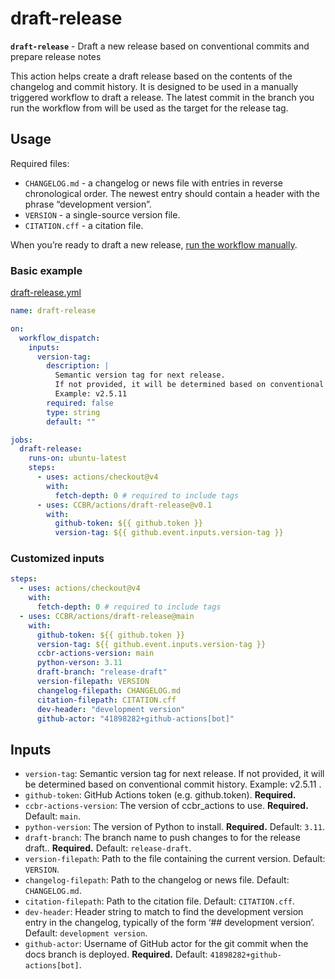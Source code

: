 # draft-release

**`draft-release`** - Draft a new release based on conventional commits
and prepare release notes

This action helps create a draft release based on the contents of the
changelog and commit history. It is designed to be used in a manually
triggered workflow to draft a release. The latest commit in the branch
you run the workflow from will be used as the target for the release
tag.

## Usage

Required files:

- `CHANGELOG.md` - a changelog or news file with entries in reverse
  chronological order. The newest entry should contain a header with the
  phrase “development version”.
- `VERSION` - a single-source version file.
- `CITATION.cff` - a citation file.

When you’re ready to draft a new release, [run the workflow
manually](https://docs.github.com/en/actions/managing-workflow-runs-and-deployments/managing-workflow-runs/manually-running-a-workflow).

### Basic example

[draft-release.yml](/examples/draft-release.yml)

```yaml
name: draft-release

on:
  workflow_dispatch:
    inputs:
      version-tag:
        description: |
          Semantic version tag for next release.
          If not provided, it will be determined based on conventional commit history.
          Example: v2.5.11
        required: false
        type: string
        default: ""

jobs:
  draft-release:
    runs-on: ubuntu-latest
    steps:
      - uses: actions/checkout@v4
        with:
          fetch-depth: 0 # required to include tags
      - uses: CCBR/actions/draft-release@v0.1
        with:
          github-token: ${{ github.token }}
          version-tag: ${{ github.event.inputs.version-tag }}
```

### Customized inputs

```yaml
steps:
  - uses: actions/checkout@v4
    with:
      fetch-depth: 0 # required to include tags
  - uses: CCBR/actions/draft-release@main
    with:
      github-token: ${{ github.token }}
      version-tag: ${{ github.event.inputs.version-tag }}
      ccbr-actions-version: main
      python-verson: 3.11
      draft-branch: "release-draft"
      version-filepath: VERSION
      changelog-filepath: CHANGELOG.md
      citation-filepath: CITATION.cff
      dev-header: "development version"
      github-actor: "41898282+github-actions[bot]"
```

## Inputs

- `version-tag`: Semantic version tag for next release. If not provided,
  it will be determined based on conventional commit history. Example:
  v2.5.11 .
- `github-token`: GitHub Actions token (e.g. github.token).
  **Required.**
- `ccbr-actions-version`: The version of ccbr_actions to use.
  **Required.** Default: `main`.
- `python-version`: The version of Python to install. **Required.**
  Default: `3.11`.
- `draft-branch`: The branch name to push changes to for the release
  draft.. **Required.** Default: `release-draft`.
- `version-filepath`: Path to the file containing the current version.
  Default: `VERSION`.
- `changelog-filepath`: Path to the changelog or news file. Default:
  `CHANGELOG.md`.
- `citation-filepath`: Path to the citation file. Default:
  `CITATION.cff`.
- `dev-header`: Header string to match to find the development version
  entry in the changelog, typically of the form ‘\## <software name>
  development version’. Default: `development version`.
- `github-actor`: Username of GitHub actor for the git commit when the
  docs branch is deployed. **Required.** Default:
  `41898282+github-actions[bot]`.
